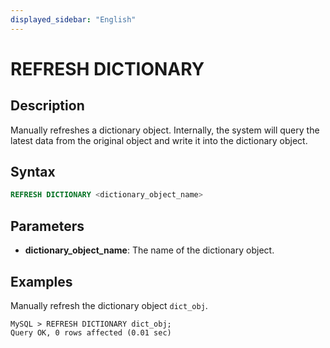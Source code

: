 ```yaml
---
displayed_sidebar: "English"
---
```


# REFRESH DICTIONARY

## Description

Manually refreshes a dictionary object. Internally, the system will query the latest data from the original object and write it into the dictionary object.

## Syntax

```SQL
REFRESH DICTIONARY <dictionary_object_name>
```

## Parameters

- **dictionary_object_name**: The name of the dictionary object.

## Examples

Manually refresh the dictionary object `dict_obj`.

```Plain
MySQL > REFRESH DICTIONARY dict_obj;
Query OK, 0 rows affected (0.01 sec)
```

